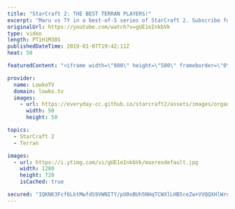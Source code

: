 ```yaml
---
title: "StarCraft 2: THE BEST TERRAN PLAYERS!"
excerpt: "Maru vs TY in a best-of-5 series of StarCraft 2. Subscribe for more videos: http://lowko.tv/youtube More StarCraft 2 casts: https://goo.gl/bpDV8i  An awesome world-class series of StarCraft 2. In this video I commentate a professional best-of-5 series between Maru and TY, two of the very best Terran"
originalUrl: https://youtube.com/watch?v=gUE1eInkbVk
type: video
length: PT1H1M38S
publishedDateTime: 2019-01-07T19:42:11Z
heat: 50

featuredContent: "<iframe width=\"800\" height=\"500\" frameborder=\"0\" src=\"https://www.youtube.com/embed/gUE1eInkbVk\" allow=\"accelerometer; autoplay; encrypted-media; gyroscope; picture-in-picture\" allowfullscreen></iframe>"

provider:
  name: LowkoTV
  domain: lowko.tv
  images:
    - url: https://everyday-cc.github.io/starcraft2/assets/images/organizations/lowko.tv-50x50.jpg
      width: 50
      height: 50

topics:
  - StarCraft 2
  - Terran

images:
  - url: https://i.ytimg.com/vi/gUE1eInkbVk/maxresdefault.jpg
    width: 1280
    height: 720
    isCached: true

secured: "IQKNK3Fcf6LktMwfdS9VWNITY/pU0oBUh5NHqTCWXlLHB5ceZw+VVQQXHlWru/bOK4qidmDzvMbH2cOD31tueGcawK+6HVmG0hxfe7ktWXys2Q7z7NtSS73dqavTAp+AjSKh07HdEFubcj2TG2glnTYH4s8TvX375CZi0lT+6gOUstzrIATRTFYY+CRe2ORlhIDN1CLpn2us5zJslHTWdXtn2t8UICvbYkDCj5gknYrbQHbbZJYhOo0bgA8hDDc8eRF6aTxUd3XM1SyHWUD0ltxnpc/O+u7S5pDTphOEqsdPMUUdUyWyZKVtXLmQm04oQM3kFjInaiwGfHPII3KNVztb2nThc2j15zRaPRWmnSQB8pHuxETSJ1DBM/Y72WAUlL1FDwACRxUeaBrqHRW2dlcVHWiefYVkIm7WzLVbJYXHswSbq0QNxk97OdFJlXf/;hjvL9qFHazboo1D/V7zWYg=="
---
```


